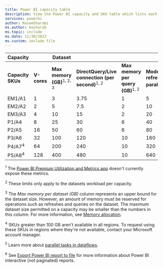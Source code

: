 ```yaml
---
title: Power BI capacity table
description: View the Power BI capacity and SKU table which lists each SKUs specifications.
services: powerbi
author: KesemSharabi
ms.author: kesharab
ms.topic: include
ms.date: 11/30/2022
ms.custom: include file
---
```


| Capacity          |     | Dataset |        |     |       | Dataflow | Export API |
| ----------------- | --- | ------- | ------ | --- | ----- | -------- | ---------- |
| **Capacity SKUs** | **V-cores** | **Max memory (GB)**<sup>1, 2, 3</sup> | **DirectQuery/Live connection (per second)**<sup>1, 2</sup> | **Max memory per query (GB)**<sup>1, 2</sup> | **Model refresh parallelism**<sup>2</sup> | **Dataflow parallel tasks**<sup>5</sup>  | **Max concurrent pages**<sup>6</sup> |
| EM1/A1            |   1 |   3 |   3.75 |  1  |   5  |  4 |  20 |
| EM2/A2            |   2 |   5 |   7.5  |  2  |  10  |  8 |  25 |
| EM3/A3            |   4 |  10 |  15    |  2  |  20  | 16 |  35 |
| P1/A4             |   8 |  25 |  30    |  6  |  40  | 32 |  55 |
| P2/A5             |  16 |  50 |  60    |  6  |  80  | 64 |  95 |
| P3/A6             |  32 | 100 | 120    | 10  | 160  | 64 | 175 |
| P4/A7<sup>4</sup> |  64 | 200 | 240    | 10  | 320  | 64 | 200 |
| P5/A8<sup>4</sup> | 128 | 400 | 480    | 10  | 640  | 64 | 200 |

<sup>1</sup> The [Power BI Premium Utilization and Metrics app](./../enterprise/service-premium-install-gen2-app.md) doesn't currently expose these metrics.

<sup>2</sup> These limits only apply to the datasets workload per capacity.

<sup>3</sup> The *Max memory per dataset (GB)* column represents an upper bound for the dataset size. However, an amount of memory must be reserved for operations such as refreshes and queries on the dataset. The maximum dataset size permitted on a capacity may be smaller than the numbers in this column. For more information, see [Memory allocation](./../enterprise/service-premium-gen2-what-is.md#memory-allocation).

<sup>4</sup> SKUs greater than 100 GB aren't available in all regions. To request using these SKUs in regions where they're not available, contact your Microsoft account manager.

<sup>5</sup> Learn more about [parallel tasks in dataflows](/power-query/dataflows/what-licenses-do-you-need-in-order-to-use-dataflows#power-bi-premium).

<sup>6</sup> See [Export Power BI report to file](./../developer/embedded/export-to.md) for more information about Power BI interactive (not paginated) reports.
